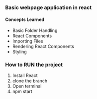 ### Basic webpage application in react  
#### Concepts Learned  

- Basic Folder Handling  
- React Components  
- Importing Files  
- Rendering React Components  
- Styling  
  
### How to RUN the project  
1. Install React  
2. clone the branch  
3. Open terminal 
4. npm start
